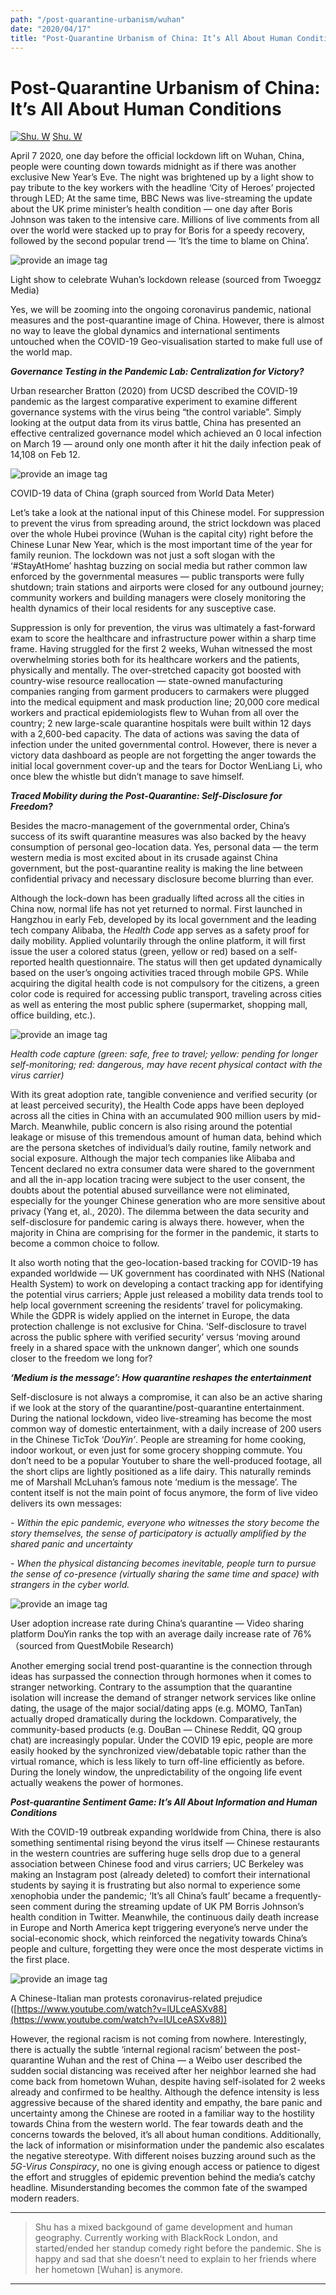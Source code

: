 ```yaml
---
path: "/post-quarantine-urbanism/wuhan"
date: "2020/04/17"
title: "Post-Quarantine Urbanism of China: It’s All About Human Conditions"
---
```


Post-Quarantine Urbanism of China: It’s All About Human Conditions
==================================================================

[![Shu. W](https://miro.medium.com/fit/c/96/96/2*7i1bPy6AjQIPD8qfkshBRQ.png)](https://medium.com/@shuwei1215?source=post_page-----2e1bb3acdf52----------------------)
[Shu. W](https://medium.com/@shuwei1215?source=post_page-----2e1bb3acdf52----------------------)

April 7 2020, one day before the official lockdown lift on Wuhan, China, people were counting down towards midnight as if there was another exclusive New Year’s Eve. The night was brightened up by a light show to pay tribute to the key workers with the headline ‘City of Heroes’ projected through LED; At the same time, BBC News was live-streaming the update about the UK prime minister’s health condition — one day after Boris Johnson was taken to the intensive care. Millions of live comments from all over the world were stacked up to pray for Boris for a speedy recovery, followed by the second popular trend — ‘It’s the time to blame on China’.

<img src="https://miro.medium.com/max/1074/1*YL1mp99BPXB-8Bj3RJWhNw.gif" alt="provide an image tag"/>

Light show to celebrate Wuhan’s lockdown release (sourced from Twoeggz Media)

Yes, we will be zooming into the ongoing coronavirus pandemic, national measures and the post-quarantine image of China. However, there is almost no way to leave the global dynamics and international sentiments untouched when the COVID-19 Geo-visualisation started to make full use of the world map.

**_Governance Testing in the Pandemic Lab: Centralization for Victory?_**

Urban researcher Bratton (2020) from UCSD described the COVID-19 pandemic as the largest comparative experiment to examine different governance systems with the virus being “the control variable”. Simply looking at the output data from its virus battle, China has presented an effective centralized governance model which achieved an 0 local infection on March 19 — around only one month after it hit the daily infection peak of 14,108 on Feb 12.

<img src="https://miro.medium.com/max/2000/1*4VYxMo1lrw0PsagGnfYfyQ.jpeg" alt="provide an image tag"/>

COVID-19 data of China (graph sourced from World Data Meter)

Let’s take a look at the national input of this Chinese model. For suppression to prevent the virus from spreading around, the strict lockdown was placed over the whole Hubei province (Wuhan is the capital city) right before the Chinese Lunar New Year, which is the most important time of the year for family reunion. The lockdown was not just a soft slogan with the ‘#StayAtHome’ hashtag buzzing on social media but rather common law enforced by the governmental measures — public transports were fully shutdown; train stations and airports were closed for any outbound journey; community workers and building managers were closely monitoring the health dynamics of their local residents for any susceptive case.

Suppression is only for prevention, the virus was ultimately a fast-forward exam to score the healthcare and infrastructure power within a sharp time frame. Having struggled for the first 2 weeks, Wuhan witnessed the most overwhelming stories both for its healthcare workers and the patients, physically and mentally. The over-stretched capacity got boosted with country-wise resource reallocation — state-owned manufacturing companies ranging from garment producers to carmakers were plugged into the medical equipment and mask production line; 20,000 core medical workers and practical epidemiologists flew to Wuhan from all over the country; 2 new large-scale quarantine hospitals were built within 12 days with a 2,600-bed capacity. The data of actions was saving the data of infection under the united governmental control. However, there is never a victory data dashboard as people are not forgetting the anger towards the initial local government cover-up and the tears for Doctor WenLiang Li, who once blew the whistle but didn’t manage to save himself.

**_Traced Mobility during the Post-Quarantine: Self-Disclosure for Freedom?_**

Besides the macro-management of the governmental order, China’s success of its swift quarantine measures was also backed by the heavy consumption of personal geo-location data. Yes, personal data — the term western media is most excited about in its crusade against China government, but the post-quarantine reality is making the line between confidential privacy and necessary disclosure become blurring than ever.

Although the lock-down has been gradually lifted across all the cities in China now, normal life has not yet returned to normal. First launched in Hangzhou in early Feb, developed by its local government and the leading tech company Alibaba, the _Health Code_ app serves as a safety proof for daily mobility. Applied voluntarily through the online platform, it will first issue the user a colored status (green, yellow or red) based on a self-reported health questionnaire. The status will then get updated dynamically based on the user’s ongoing activities traced through mobile GPS. While acquiring the digital health code is not compulsory for the citizens, a green color code is required for accessing public transport, traveling across cities as well as entering the most public sphere (supermarket, shopping mall, office building, etc.).

<img src="https://miro.medium.com/max/1400/1*-bkVLdWBY4IuNu3YYOpWmw.png" alt="provide an image tag"/>

_Health code capture (green: safe, free to travel; yellow: pending for longer self-monitoring; red: dangerous, may have recent physical contact with the virus carrier)_

With its great adoption rate, tangible convenience and verified security (or at least perceived security), the Health Code apps have been deployed across all the cities in China with an accumulated 900 million users by mid-March. Meanwhile, public concern is also rising around the potential leakage or misuse of this tremendous amount of human data, behind which are the persona sketches of individual’s daily routine, family network and social exposure. Although the major tech companies like Alibaba and Tencent declared no extra consumer data were shared to the government and all the in-app location tracing were subject to the user consent, the doubts about the potential abused surveillance were not eliminated, especially for the younger Chinese generation who are more sensitive about privacy (Yang et, al., 2020). The dilemma between the data security and self-disclosure for pandemic caring is always there. however, when the majority in China are comprising for the former in the pandemic, it starts to become a common choice to follow.

It also worth noting that the geo-location-based tracking for COVID-19 has expanded worldwide — UK government has coordinated with NHS (National Health System) to work on developing a contact tracking app for identifying the potential virus carriers; Apple just released a mobility data trends tool to help local government screening the residents’ travel for policymaking. While the GDPR is widely applied on the internet in Europe, the data protection challenge is not exclusive for China. ‘Self-disclosure to travel across the public sphere with verified security’ versus ‘moving around freely in a shared space with the unknown danger’, which one sounds closer to the freedom we long for?

**_‘Medium is the message’: How quarantine reshapes the entertainment_**

Self-disclosure is not always a compromise, it can also be an active sharing if we look at the story of the quarantine/post-quarantine entertainment. During the national lockdown, video live-streaming has become the most common way of domestic entertainment, with a daily increase of 200 users in the Chinese TicTok ‘_DouYin’_. People are streaming for home cooking, indoor workout, or even just for some grocery shopping commute. You don’t need to be a popular Youtuber to share the well-produced footage, all the short clips are lightly positioned as a life dairy. This naturally reminds me of Marshall McLuhan’s famous note ‘medium is the message’. The content itself is not the main point of focus anymore, the form of live video delivers its own messages:

_\- Within the epic pandemic, everyone who witnesses the story become the story themselves, the sense of participatory is actually amplified by the shared panic and uncertainty_

_\- When the physical distancing becomes inevitable, people turn to pursue the sense of co-presence (virtually sharing the same time and space) with strangers in the cyber world._

<img src="https://miro.medium.com/max/1400/1*sJwUfF9ZJyaGh8SysZUjkg.png" alt="provide an image tag"/>

User adoption increase rate during China’s quarantine — Video sharing platform DouYin ranks the top with an average daily increase rate of 76%（sourced from QuestMobile Research)

Another emerging social trend post-quarantine is the connection through ideas has surpassed the connection through hormones when it comes to stranger networking. Contrary to the assumption that the quarantine isolation will increase the demand of stranger network services like online dating, the usage of the major social/dating apps (e.g. MOMO, TanTan) actually droped dramatically during the lockdown. Comparatively, the community-based products (e.g. DouBan — Chinese Reddit, QQ group chat) are increasingly popular. Under the COVID 19 epic, people are more easily hooked by the synchronized view/debatable topic rather than the virtual romance, which is less likely to turn off-line efficiently as before. During the lonely window, the unpredictability of the ongoing life event actually weakens the power of hormones.

**_Post-quarantine Sentiment Game: It’s All About Information and Human Conditions_**

With the COVID-19 outbreak expanding worldwide from China, there is also something sentimental rising beyond the virus itself — Chinese restaurants in the western countries are suffering huge sells drop due to a general association between Chinese food and virus carriers; UC Berkeley was making an Instagram post (already deleted) to comfort their international students by saying it is frustrating but also normal to experience some xenophobia under the pandemic; ‘It’s all China’s fault’ became a frequently-seen comment during the streaming update of UK PM Borris Johnson’s health condition in Twitter. Meanwhile, the continuous daily death increase in Europe and North America kept triggering everyone’s nerve under the social-economic shock, which reinforced the negativity towards China’s people and culture, forgetting they were once the most desperate victims in the first place.

<img src="https://miro.medium.com/max/1400/1*tmKRyTuXAcHk1GbD6IdeMQ.png" alt="provide an image tag"/>

A Chinese-Italian man protests coronavirus-related prejudice ([https://www.youtube.com/watch?v=lULceASXv88](https://www.youtube.com/watch?v=lULceASXv88))

However, the regional racism is not coming from nowhere. Interestingly, there is actually the subtle ‘internal regional racism’ between the post-quarantine Wuhan and the rest of China — a Weibo user described the sudden social distancing was received after her neighbor learned she had come back from hometown Wuhan, despite having self-isolated for 2 weeks already and confirmed to be healthy. Although the defence intensity is less aggressive because of the shared identity and empathy, the bare panic and uncertainty among the Chinese are rooted in a familiar way to the hostility towards China from the western world. The fear towards death and the concerns towards the beloved, it’s all about human conditions. Additionally, the lack of information or misinformation under the pandemic also escalates the negative stereotype. With different noises buzzing around such as the _5G-Virus Conspiracy_, no one is giving enough access or patience to digest the effort and struggles of epidemic prevention behind the media’s catchy headline. Misunderstanding becomes the common fate of the swamped modern readers.

* * *

> Shu has a mixed backgound of game development and human geography. Currently working with BlackRock London, and started/ended her standup comedy right before the pandemic. She is happy and sad that she doesn’t need to explain to her friends where her hometown \[Wuhan\] is anymore.

* * *

